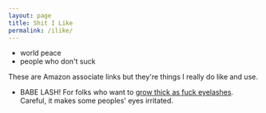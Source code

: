 ```yaml
---
layout: page
title: Shit I Like
permalink: /ilike/
---
```

- world peace
- people who don't suck 


These are Amazon associate links but they're things I really do like and use. 

- BABE LASH! For folks who want to [grow thick as fuck eyelashes](https://amzn.to/2NxIe60). Careful, it makes some peoples' eyes irritated. 

    
    
